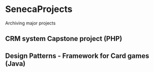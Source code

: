 # SenecaProjects
Archiving major projects

## CRM system Capstone project (PHP)
## Design Patterns - Framework for Card games (Java)
